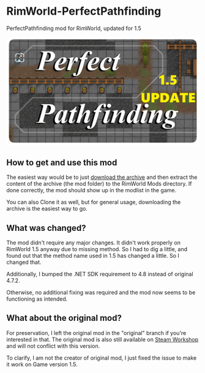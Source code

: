 # RimWorld-PerfectPathfinding
PerfectPathfinding mod for RimWorld, updated for 1.5

![Perfect Pathfinding (1.5 Update)](About/Preview.png)

## How to get and use this mod
The easiest way would be to just [download the archive](https://github.com/mantazzo/RimWorld-PerfectPathfinding/archive/refs/heads/1.5.zip) and then extract the content of the archive (the mod folder) to the RimWorld Mods directory.
If done correctly, the mod should show up in the modlist in the game.

You can also Clone it as well, but for general usage, downloading the archive is the easiest way to go.

## What was changed?
The mod didn't require any major changes. It didn't work properly on RimWorld 1.5 anyway due to missing method. So I had to dig a little, and found out that the method name used in 1.5 has changed a little. So I changed that.

Additionally, I bumped the .NET SDK requirement to 4.8 instead of original 4.7.2.

Otherwise, no additional fixing was required and the mod now seems to be functioning as intended.

## What about the original mod?
For preservation, I left the original mod in the "original" branch if you're interested in that. The original mod is also still available on [Steam Workshop](https://steamcommunity.com/sharedfiles/filedetails/?id=2341486509) and will not conflict with this version.

To clarify, I am not the creator of original mod, I just fixed the issue to make it work on Game version 1.5.
